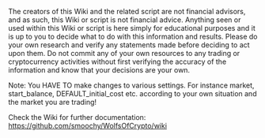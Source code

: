 The creators of this Wiki and the related script are not financial advisors, and as such, this Wiki or script is not financial advice. Anything seen or used within this Wiki or script is here simply for educational purposes and it is up to you to decide what to do with this information and results. Please do your own research and verify any statements made before deciding to act upon them. Do not commit any of your own resources to any trading or cryptocurrency activities without first verifying the accuracy of the information and know that your decisions are your own.

Note: You HAVE TO make changes to various settings. For instance market, start_balance, DEFAULT_initial_cost etc. according to your own situation and the market you are trading!

Check the Wiki for further documentation: https://github.com/smoochy/WolfsOfCrypto/wiki
